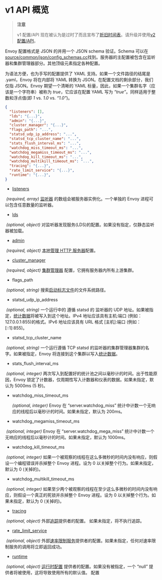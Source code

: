 # v1 API 概览

> **注意**
>
> v1 配置/API 现在被认为是过时了而且宣布了[折旧时间表](https://groups.google.com/forum/#!topic/envoy-announce/Lb1QZcSclGQ)。请升级并使用[v2 配置/API](v2_overview.md#config-overview-v2)。

Envoy 配置格式是 JSON 的并用一个 JSON schema 验证。Schema 可以在[source/common/json/config_schemas.cc](https://github.com/envoyproxy/envoy/blob/master/source/common/json/config_schemas.cc)找到。服务器的主配置被包含在监听器和集群管理器部分。其他顶级元素指定各种配置。

为语法方便，也为手写的配置提供了 YAML 支持。如果一个文件路径的结尾是 .yaml，Envoy 将在内部将 YAML 转换为 JSON。在配置文档的剩余部分，我们仅指 JSON。Envoy 期望一个清晰的 YAML 标量，因此，如果一个集群名字（应该是一个字符串）被称为 *true*，它应该在配置 YAML 写为 *“true”*。同样适用于整数和浮点值(即 *1* vs. *1.0* vs. *“1.0”*)。

```json
{
  "listeners": [],
  "lds": "{...}",
  "admin": "{...}",
  "cluster_manager": "{...}",
  "flags_path": "...",
  "statsd_udp_ip_address": "...",
  "statsd_tcp_cluster_name": "...",
  "stats_flush_interval_ms": "...",
  "watchdog_miss_timeout_ms": "...",
  "watchdog_megamiss_timeout_ms": "...",
  "watchdog_kill_timeout_ms": "...",
  "watchdog_multikill_timeout_ms": "...",
  "tracing": "{...}",
  "rate_limit_service": "{...}",
  "runtime": "{...}",
}
```

- [listeners](../listeners/listeners.md#config-listeners)

  *(required, array)* [监听器](../../intro/arch_overview/listeners.md#arch-overview-listeners) 的数组会被服务器实例化。一个单独的 Envoy 进程可以包含任意数量的监听器。

- [lds](../listeners/lds.md#config-listeners-lds)

  *(optional, object)* 对监听器发现服务(LDS)的配置。如果没有指定，仅静态监听器被加载。

- [admin](../../api-v1/admin.md#config-admin-v1)

  *(required, object)* [本地管理 HTTP 服务器](../../operations/admin.md#operations-admin-interface)配置。

- [cluster_manager](../cluster_manager/cluster_manager.md#config-cluster-manager)

  *(required, object)* [集群管理器](../../intro/arch_overview/cluster_manager.md#arch-overview-cluster-manager) 配置，它拥有服务器内所有上游集群。

- flags_path

  *(optional, string)* 搜索[启动标志文件](../../operations/fs_flags.md#operations-file-system-flags)的文件系统路径。

- statsd_udp_ip_address

  *(optional, string)* 一个运行中的 遵循 statsd 的 监听器的 UDP 地址。如果被指定，[统计数据](../../intro/arch_overview/statistics.md#arch-overview-statistics)将被写入到这个地址。IPv4 地址应该具有主机:端口 (例如：127.0.0.1:855)的格式。IPv6 地址应该具有 URL 格式 [主机]:端口 (例如： [::1]:855)。

- statsd_tcp_cluster_name

  *(optional, string)* 一个运行遵循 TCP statsd 的监听器的集群管理器集群的名字。如果被指定，Envoy 将连接到这个集群以写入[统计数据](../../intro/arch_overview/statistics.md#arch-overview-statistics)。

- stats_flush_interval_ms

  *(optional, integer)* 两次写入到配置好的统计池之间以毫秒计的时间。出于性能原因，Envoy 锁定了计数器，仅周期性写入计数器和仪表的数据。如果未指定，默认为 5000ms (5 秒)。

- watchdog_miss_timeout_ms

  *(optional, integer)* Envoy 在 “server.watchdog_miss” 统计中计数一个无响应的线程后以毫秒计的时间。如果未指定，默认为 200ms。

- watchdog_megamiss_timeout_ms

  *(optional, integer)* Envoy 在 “server.watchdog_mega_miss” 统计中计数一个无响应的线程后以毫秒计的时间。如果未指定，默认为 1000ms。

- watchdog_kill_timeout_ms

  *(optional, integer)* 如果一个被观察的线程在这么多微秒的时间内没有响应，则假设一个编程错误并杀掉整个 Envoy 进程。设为 0 以关掉整个行为。如果未指定，默认为 0 (关掉的)。

- watchdog_multikill_timeout_ms

  *(optional, integer)* 如果至少两个被观察的线程在至少这么多微秒的时间内没有响应，则假设一个真正的死锁并杀掉整个 Envoy 进程。设为 0 以关掉整个行为。如果未指定，默认为 0 (关掉的)。

- [tracing](../../api-v1/tracing.md#config-tracing-v1)

  *(optional, object)* 外部[追踪](../../intro/arch_overview/tracing.md#arch-overview-tracing)提供者的配置。 如果未指定，将不执行追踪。

- [rate_limit_service](../rate_limit.md#config-rate-limit-service)

  *(optional, object)* 外部[速率限制服务](../../intro/arch_overview/global_rate_limiting.md#arch-overview-rate-limit)提供者的配置。如果未指定，任何对速率限制服务的调用将立即返回成功。

- [runtime](../../api-v1/runtime.md#config-runtime-v1)

  *(optional, object)* [运行时配置](../../intro/arch_overview/runtime.md#arch-overview-runtime) 提供者的配置。如果没有被指定，一个 “null” 提供者将被使用，这将导致使用所有的默认值。
配置
